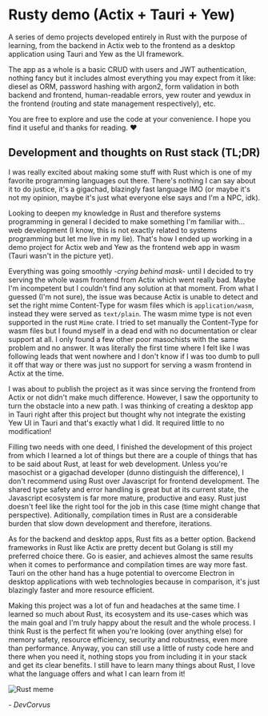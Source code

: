 # Rusty demo (Actix + Tauri + Yew)

A series of demo projects developed entirely in Rust with the purpose of learning, from the backend in Actix web to the frontend as a desktop application using Tauri and Yew as the UI framework.

The app as a whole is a basic CRUD with users and JWT authentication, nothing fancy but it includes almost everything you may expect from it like: diesel as ORM, password hashing with argon2, form validation in both backend and frontend, human-readable errors, yew router and yewdux in the frontend (routing and state management respectively), etc.

You are free to explore and use the code at your convenience. I hope you find it useful and thanks for reading. ❤️

## Development and thoughts on Rust stack (TL;DR)

I was really excited about making some stuff with Rust which is one of my favorite programming languages out there. There's nothing I can say about it to do justice, it's a gigachad, blazingly fast language IMO (or maybe it's not my opinion, maybe it's just what everyone else says and I'm a NPC, idk).

Looking to deepen my knowledge in Rust and therefore systems programming in general I decided to make something I'm familiar with... web development (I know, this is not exactly related to systems programming but let me live in my lie). That's how I ended up working in a demo project for Actix web and Yew as the frontend web app in wasm (Tauri wasn't in the picture yet).

Everything was going smoothly _-crying behind mask-_ until I decided to try serving the whole wasm frontend from Actix which went really bad. Maybe I'm incompetent but I couldn't find any solution at that moment. From what I guessed (I'm not sure), the issue was because Actix is unable to detect and set the right mime Content-Type for wasm files which is `application/wasm`, instead they were served as `text/plain`. The wasm mime type is not even supported in the rust `Mime` crate. I tried to set manually the Content-Type for wasm files but I found myself in a dead end with no documentation or clear support at all. I only found a few other poor masochists with the same problem and no answer. It was literally the first time where I felt like I was following leads that went nowhere and I don't know if I was too dumb to pull it off that way or there was just no support for serving a wasm frontend in Actix at the time.

I was about to publish the project as it was since serving the frontend from Actix or not didn't make much difference. However, I saw the opportunity to turn the obstacle into a new path. I was thinking of creating a desktop app in Tauri right after this project but thought why not integrate the existing Yew UI in Tauri and that's exactly what I did. It required little to no modification!

Filling two needs with one deed, I finished the development of this project from which I learned a lot of things but there are a couple of things that has to be said about Rust, at least for web development. Unless you're masochist or a gigachad developer (dunno distinguish the difference), I don't recommend using Rust over Javascript for frontend development. The shared type safety and error handling is great but at its current state, the Javascript ecosystem is far more mature, productive and easy. Rust just doesn't feel like the right tool for the job in this case (time might change that perspective). Aditionally, compilation times in Rust are a considerable burden that slow down development and therefore, iterations.

As for the backend and desktop apps, Rust fits as a better option. Backend frameworks in Rust like Actix are pretty decent but Golang is still my preferred choice there. Go is easier, and achieves almost the same results when it comes to performance and compilation times are way more fast. Tauri on the other hand has a huge potential to overcome Electron in desktop applications with web technologies because in comparison, it's just blazingly faster and more resource efficient.

Making this project was a lot of fun and headaches at the same time. I learned so much about Rust, its ecosystem and its use-cases which was the main goal and I'm truly happy about the result and the whole process. I think Rust is the perfect fit when you're looking (over anything else) for memory safety, resource efficiency, security and robustness, even more than performance. Anyway, you can still use a little of rusty code here and there when you need it, nothing stops you from including it in your stack and get its clear benefits. I still have to learn many things about Rust, I love what the language offers and what I can learn from it!

<img src="https://preview.redd.it/7vx28m7qso291.jpg?width=720&format=pjpg&auto=webp&v=enabled&s=1f285b49c2c8dbb0d8483e493d6704d675e59e9c" alt="Rust meme" />

_\- DevCorvus_
